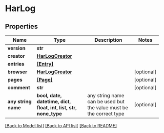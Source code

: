 # HarLog


## Properties
Name | Type | Description | Notes
------------ | ------------- | ------------- | -------------
**version** | **str** |  | 
**creator** | [**HarLogCreator**](HarLogCreator.md) |  | 
**entries** | [**[Entry]**](Entry.md) |  | 
**browser** | [**HarLogCreator**](HarLogCreator.md) |  | [optional] 
**pages** | [**[Page]**](Page.md) |  | [optional] 
**comment** | **str** |  | [optional] 
**any string name** | **bool, date, datetime, dict, float, int, list, str, none_type** | any string name can be used but the value must be the correct type | [optional]

[[Back to Model list]](../README.md#documentation-for-models) [[Back to API list]](../README.md#documentation-for-api-endpoints) [[Back to README]](../README.md)


